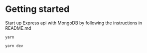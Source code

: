 # Getting started

Start up Express api with MongoDB by following the instructions in README.md

```
yarn
```

```
yarn dev
```
